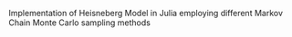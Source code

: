 Implementation of Heisneberg Model in Julia employing different Markov Chain Monte Carlo sampling methods

